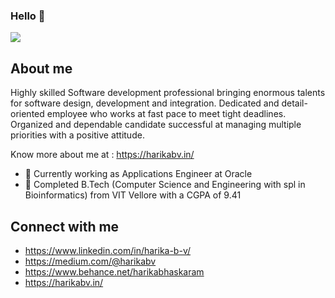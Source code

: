 ### Hello 👋

![](https://github.com/Harika-BV/Harika-BV/blob/master/harikabv.gif)
## About me
Highly skilled Software development professional bringing enormous talents for software design, development and integration. Dedicated and detail-oriented employee who works at fast pace to meet tight deadlines. Organized and dependable candidate successful at managing multiple priorities with a positive attitude.

Know more about me at : https://harikabv.in/
- 🔭 Currently working as Applications Engineer at Oracle
- 🔭 Completed B.Tech (Computer Science and Engineering with spl in Bioinformatics) from VIT Vellore with a CGPA of 9.41 


## Connect with me
- https://www.linkedin.com/in/harika-b-v/
- https://medium.com/@harikabv
- https://www.behance.net/harikabhaskaram
- https://harikabv.in/
